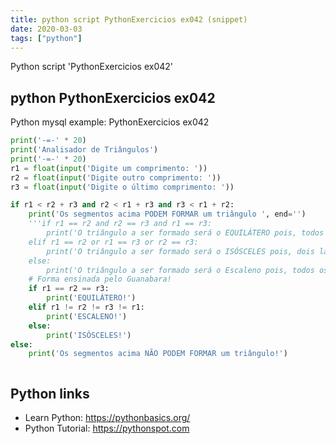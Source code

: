 ```yaml
---
title: python script PythonExercicios ex042 (snippet)
date: 2020-03-03
tags: ["python"]
---
```

Python script 'PythonExercicios ex042'


## python PythonExercicios ex042

Python mysql example: PythonExercicios ex042

```python
print('-=-' * 20)
print('Analisador de Triângulos')
print('-=-' * 20)
r1 = float(input('Digite um comprimento: '))
r2 = float(input('Digite outro comprimento: '))
r3 = float(input('Digite o último comprimento: '))

if r1 < r2 + r3 and r2 < r1 + r3 and r3 < r1 + r2:
    print('Os segmentos acima PODEM FORMAR um triângulo ', end='')
    '''if r1 == r2 and r2 == r3 and r1 == r3:
        print('O triângulo a ser formado será o EQUILÁTERO pois, todos os lados são iguais!')
    elif r1 == r2 or r1 == r3 or r2 == r3:
        print('O triângulo a ser formado será o ISÓSCELES pois, dois lados são iguais!')
    else:
        print('O triângulo a ser formado será o Escaleno pois, todos os lados são diferentes!')'''
    # Forma ensinada pelo Guanabara!
    if r1 == r2 == r3:
        print('EQUILÁTERO!')
    elif r1 != r2 != r3 != r1:
        print('ESCALENO!')
    else:
        print('ISÓSCELES!')
else:
    print('Os segmentos acima NÃO PODEM FORMAR um triângulo!')



```

## Python links

- Learn Python: https://pythonbasics.org/
- Python Tutorial: https://pythonspot.com
